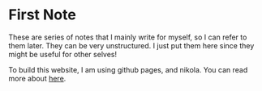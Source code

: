 <!--
.. title: First Note
.. slug: firt-note
.. date: 2019-10-26 13:55:35 UTC+02:00
.. tags: 
.. category: 
.. link: 
.. description: 
.. type: text
-->

# First Note
These are series of notes that I mainly write for myself, so I can refer to them later. They can be very unstructured. I just put them here since they might be useful for other selves!

To build this website, I am using github pages, and nikola. You can read more about [here](https://jiaweizhuang.github.io/blog/nikola-guide/).
